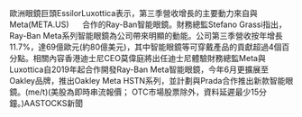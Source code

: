 歐洲眼鏡巨頭EssilorLuxottica表示，第三季營收增長的主要動力來自與Meta(META.US)      合作的Ray-Ban智能眼鏡。財務總監Stefano Grassi指出，Ray-Ban Meta系列智能眼鏡為公司帶來明顯的動能。公司第三季營收按年增長11.7%，達69億歐元(約80億美元)，其中智能眼鏡等可穿戴產品的貢獻超過4個百分點。相關內容香港迪士尼CEO莫偉庭將出任迪士尼體驗財務總監Meta與Luxottica自2019年起合作開發Ray-Ban Meta智能眼鏡，今年6月更擴展至Oakley品牌，推出Oakley Meta HSTN系列，並計劃與Prada合作推出新款智能眼鏡。(me/t)(美股為即時串流報價； OTC市場股票除外，資料延遲最少15分鐘。)AASTOCKS新聞